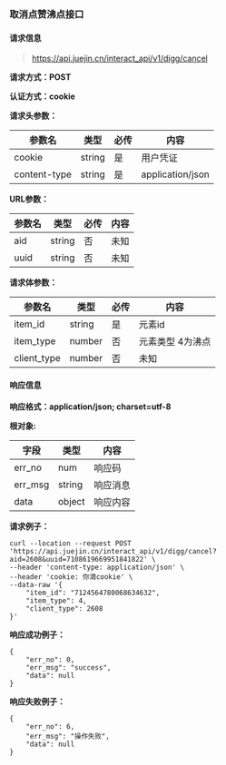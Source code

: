 ### 取消点赞沸点接口

#### 请求信息

> https://api.juejin.cn/interact_api/v1/digg/cancel

**请求方式：POST**

**认证方式：cookie**

**请求头参数：**

| 参数名       | 类型   | 必传 | 内容             |
| ------------ | ------ | ---- | ---------------- |
| cookie       | string | 是   | 用户凭证         |
| content-type | string | 是   | application/json |

**URL参数：**

| 参数名 | 类型   | 必传 | 内容 |
| ------ | ------ | ---- | ---- |
| aid    | string | 否   | 未知 |
| uuid   | string | 否   | 未知 |

**请求体参数：**

| 参数名      | 类型   | 必传 | 内容             |
| ----------- | ------ | ---- | ---------------- |
| item_id     | string | 是   | 元素id           |
| item_type   | number | 否   | 元素类型 4为沸点 |
| client_type | number | 否   | 未知             |



#### 响应信息

**响应格式：application/json; charset=utf-8**



**根对象:**

| 字段    | 类型   | 内容     |
| ------- | ------ | -------- |
| err_no  | num    | 响应码   |
| err_msg | string | 响应消息 |
| data    | object | 响应内容 |



**请求例子：**

```
curl --location --request POST 'https://api.juejin.cn/interact_api/v1/digg/cancel?aid=2608&uuid=7108619669951841822' \
--header 'content-type: application/json' \
--header 'cookie: 你滴cookie' \
--data-raw '{
    "item_id": "7124564780068634632",
    "item_type": 4,
    "client_type": 2608
}'
```



**响应成功例子：**

```
{
    "err_no": 0,
    "err_msg": "success",
    "data": null
}
```



**响应失败例子：**

```
{
    "err_no": 6,
    "err_msg": "操作失败",
    "data": null
}
```

